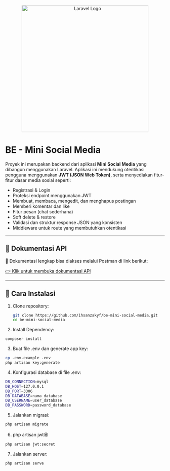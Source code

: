 <p align="center">
  <a href="https://laravel.com" target="_blank">
    <img src="https://raw.githubusercontent.com/laravel/art/master/logo-lockup/5%20SVG/2%20CMYK/1%20Full%20Color/laravel-logolockup-cmyk-red.svg" width="400" alt="Laravel Logo">
  </a>
</p>

# BE - Mini Social Media

Proyek ini merupakan backend dari aplikasi **Mini Social Media** yang dibangun menggunakan Laravel. Aplikasi ini mendukung otentikasi pengguna menggunakan **JWT (JSON Web Token)**, serta menyediakan fitur-fitur dasar media sosial seperti:

- Registrasi & Login
- Proteksi endpoint menggunakan JWT
- Membuat, membaca, mengedit, dan menghapus postingan
- Memberi komentar dan like
- Fitur pesan (chat sederhana)
- Soft delete & restore
- Validasi dan struktur response JSON yang konsisten
- Middleware untuk route yang membutuhkan otentikasi

---

## 🔗 Dokumentasi API

📄 Dokumentasi lengkap bisa diakses melalui Postman di link berikut:

[👉 Klik untuk membuka dokumentasi API](https://universal-escape-970850.postman.co/workspace/REST---EXPRESS~66979de3-733d-4e25-aa0a-f100ba727dd2/collection/30874010-41e06da0-432b-42b6-92f2-b7a2450067df?action=share&creator=30874010&active-environment=30874010-c2025e68-092e-4be0-9fd7-8cac2d9f4a7b)

---

## 🚀 Cara Instalasi

1. Clone repository:

   ```bash
   git clone https://github.com/ihsanzakyf/be-mini-social-media.git
   cd be-mini-social-media
   ```

2. Install Dependency:

```bash
composer install
```

3. Buat file .env dan generate app key:

```bash
cp .env.example .env
php artisan key:generate
```

4. Konfigurasi database di file .env:

```bash
DB_CONNECTION=mysql
DB_HOST=127.0.0.1
DB_PORT=3306
DB_DATABASE=nama_database
DB_USERNAME=user_database
DB_PASSWORD=password_database
```

5. Jalankan migrasi:

```bash
php artisan migrate
```

6. php artisan jwt:secret:

```bash
php artisan jwt:secret
```

7. Jalankan server:

```bash
php artisan serve
```
